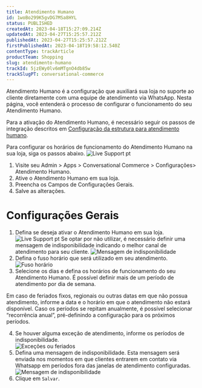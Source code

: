 ```yaml
---
title: Atendimento Humano
id: 1woBo299K5gvDG7MSa8HYL
status: PUBLISHED
createdAt: 2023-04-18T15:27:09.214Z
updatedAt: 2023-04-27T15:25:57.212Z
publishedAt: 2023-04-27T15:25:57.212Z
firstPublishedAt: 2023-04-18T19:58:12.540Z
contentType: trackArticle
productTeam: Shopping
slug: atendimento-humano
trackId: 5jzEWy0lv6mMTgnO4db85w
trackSlugPT: conversational-commerce
---
```


Atendimento Humano é a configuração que auxiliará sua loja no suporte ao cliente diretamente com uma equipe de atendimento via WhatsApp. Nesta página, você entenderá o processo de configurar o funcionamento do seu Atendimento Humano.

Para a ativação do Atendimento Humano, é necessário seguir os passos de integração descritos em [Configuração da estrutura para atendimento humano](https://help.vtex.com/pt/tracks/conversational-commerce-vtex--5UZ9BdvwwtZm2t9QTXcbZs/SxhYiiqUJYiQX4CIWxmVE).

Para configurar os horários de funcionamento do Atendimento Humano na sua loja, siga os passos abaixo.
![Live Support pt](https://images.ctfassets.net/alneenqid6w5/LUYDZvr1wopIGPIxieLPh/cf276b86b26aaa97131b381e7d47aff0/image1.png)

1. Visite seu Admin > Apps > Conversational Commerce > Configurações> Atendimento Humano.
2. Ative o Atendimento Humano em sua loja.
4. Preencha os Campos de Configurações Gerais.
5. Salve as alterações.

# Configurações Gerais

1. Defina se deseja ativar o Atendimento Humano em sua loja. 
![Live Support pt](https://images.ctfassets.net/alneenqid6w5/LUYDZvr1wopIGPIxieLPh/cf276b86b26aaa97131b381e7d47aff0/image1.png)
Se optar por não utilizar, é necessário definir uma mensagem de indisponibilidade indicando o melhor canal de atendimento para seu cliente. 
![Mensagem de indisponibilidade](https://images.ctfassets.net/alneenqid6w5/16iLFjlXSqrrAW34s8PIXn/893fc8739cf19e9160a37c650614af2b/Mensagem_de_indisponibilidade.png)
2. Defina o fuso horário que será utilizado em seu atendimento. 
![Fuso horário](https://images.ctfassets.net/alneenqid6w5/6cJ4PNNKSc4LQl7MHuBLNA/70da2f837c8ace1dcf4f03196d03eeb6/Hor__rios_de_funcionamento.png)
3. Selecione os dias e defina os horários de funcionamento do seu Atendimento Humano. É possível definir mais de um período de atendimento por dia de semana. 

<div class="alert alert-info">
Em caso de feriados fixos, regionais ou outras datas em que não possua atendimento, informe a data e o horário em que o atendimento não estará disponível. Caso os períodos se repitam anualmente, é possível selecionar “recorrência anual”, pré-definindo a configuração para os próximos períodos.
</div>

<ol start="4">
  <li>Se houver alguma exceção de atendimento, informe os períodos de indisponibilidade.<br><img src="https://images.ctfassets.net/alneenqid6w5/2z0LWtsZqBbxpjbf060Hvu/b9e85eff01bcd5f86a685720b7b9a1f0/image4.png" alt="Exceções ou feriados"></li>
  <li>Defina uma mensagem de indisponibilidade. Esta mensagem será enviada nos momentos em que clientes entrarem em contato via Whatsapp em períodos fora das janelas de atendimento configuradas.<br><img src="https://images.ctfassets.net/alneenqid6w5/16iLFjlXSqrrAW34s8PIXn/893fc8739cf19e9160a37c650614af2b/Mensagem_de_indisponibilidade.png" alt="Mensagem de indisponibilidade"></li>
  <li>Clique em <code>Salvar</code>.</li>
</ol> 


